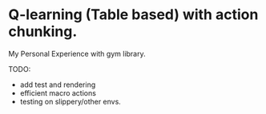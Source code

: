 # Q-learning (Table based) with action chunking.

My Personal Experience with gym library.

TODO:
- add test and rendering
- efficient macro actions
- testing on slippery/other envs.

